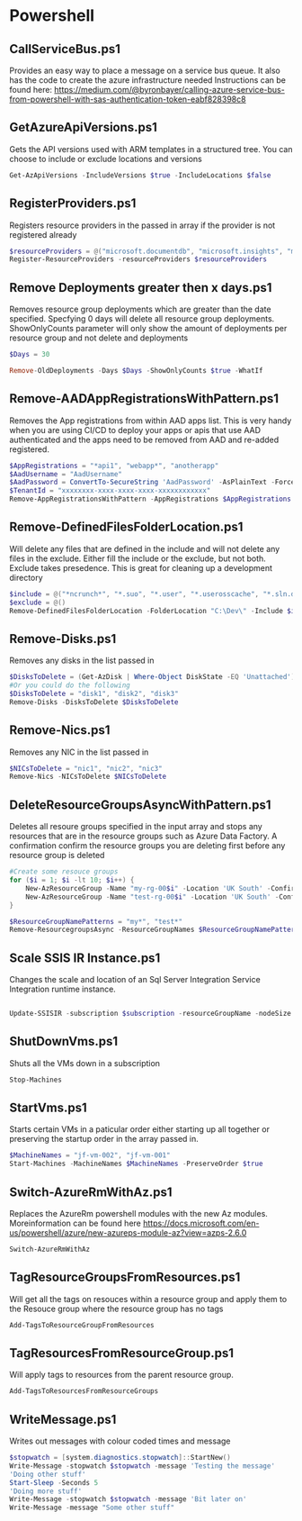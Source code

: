# Powershell
## CallServiceBus.ps1
Provides an easy way to place a message on a service bus queue. It also has the code to create the azure infrastructure needed
Instructions can be found here: https://medium.com/@byronbayer/calling-azure-service-bus-from-powershell-with-sas-authentication-token-eabf828398c8

## GetAzureApiVersions.ps1
Gets the API versions used with ARM templates in a structured tree. You can choose to include or exclude locations and versions

```powershell
Get-AzApiVersions -IncludeVersions $true -IncludeLocations $false
```

## RegisterProviders.ps1
Registers resource providers in the passed in array if the provider is not registered already

```powershell
$resourceProviders = @("microsoft.documentdb", "microsoft.insights", "microsoft.servicebus", "microsoft.sql", "microsoft.storage", "microsoft.web", "Microsoft.DataFactory", "Microsoft.AAD");
Register-ResourceProviders -resourceProviders $resourceProviders
```

## Remove Deployments greater then x days.ps1
Removes resource group deployments which are greater than the date specified. Specfying 0 days will delete all resource group deployments. ShowOnlyCounts parameter will only show the amount of deployments per resource group and not delete and deployments

```powershell
$Days = 30

Remove-OldDeployments -Days $Days -ShowOnlyCounts $true -WhatIf
```

## Remove-AADAppRegistrationsWithPattern.ps1

Removes the App registrations from within AAD apps list. This is very handy when you are using CI/CD to deploy your apps or apis that use AAD authenticated and the apps need to be removed from AAD and re-added registered.

``` powershell
$AppRegistrations = "*api1", "webapp*", "anotherapp"
$AadUsername = "AadUsername"
$AadPassword = ConvertTo-SecureString 'AadPassword' -AsPlainText -Force
$TenantId = "xxxxxxxx-xxxx-xxxx-xxxx-xxxxxxxxxxxx"
Remove-AppRegistrationsWithPattern -AppRegistrations $AppRegistrations -AadUsername $AadUsername -AadPassword $AadPassword -TenantId $TenantId
```

## Remove-DefinedFilesFolderLocation.ps1
Will delete any files that are defined in the include and will not delete any files in the exclude. Either fill the include or the exclude, but not both. Exclude takes presedence. This is great for cleaning up a development directory
``` powershell
$include = @("*ncrunch*", "*.suo", "*.user", "*.userosscache", "*.sln.docstates", "*ncrunch*", ".vs", "bin", "obj", "build")
$exclude = @()
Remove-DefinedFilesFolderLocation -FolderLocation "C:\Dev\" -Include $include -Exclude $exclude -WhatIf
```

## Remove-Disks.ps1
Removes any disks in the list passed in
```powershell
$DisksToDelete = (Get-AzDisk | Where-Object DiskState -EQ 'Unattached').Name
#Or you could do the following
$DisksToDelete = "disk1", "disk2", "disk3"
Remove-Disks -DisksToDelete $DisksToDelete
```

## Remove-Nics.ps1
Removes any NIC in the list passed in
```powershell
$NICsToDelete = "nic1", "nic2", "nic3"
Remove-Nics -NICsToDelete $NICsToDelete
```

## DeleteResourceGroupsAsyncWithPattern.ps1
Deletes all resoure groups specified in the input array and stops any resources that are in the resource groups such as Azure Data Factory.
A confirmation confirm the resource groups you are deleting first before any resource group is deleted
```powershell
#Create some resouce groups
for ($i = 1; $i -lt 10; $i++) {
    New-AzResourceGroup -Name "my-rg-00$i" -Location 'UK South' -Confirm:$false -Force | Out-Null
    New-AzResourceGroup -Name "test-rg-00$i" -Location 'UK South' -Confirm:$false -Force | Out-Null
}

$ResourceGroupNamePatterns = "my*", "test*"
Remove-ResourcegroupsAsync -ResourceGroupNames $ResourceGroupNamePatterns
``` 

## Scale SSIS IR Instance.ps1
Changes the scale and location of an Sql Server Integration Service Integration runtime instance.
```powershell

Update-SSISIR -subscription $subscription -resourceGroupName -nodeSize $nodeSize -location $location
```

## ShutDownVms.ps1
Shuts all the VMs down in a subscription
```powershell
Stop-Machines
```

## StartVms.ps1
Starts certain VMs in a paticular order either starting up all together or preserving the startup order in the array passed in.

```powershell
$MachineNames = "jf-vm-002", "jf-vm-001"
Start-Machines -MachineNames $MachineNames -PreserveOrder $true
```

## Switch-AzureRmWithAz.ps1
Replaces the AzureRm powershell modules with the new Az modules. Moreinformation can be found here
https://docs.microsoft.com/en-us/powershell/azure/new-azureps-module-az?view=azps-2.6.0
```powershell
Switch-AzureRmWithAz
```

## TagResourceGroupsFromResources.ps1
Will get all the tags on resouces within a resource group and apply them to the Resouce group where the resource group has no tags
```powershell
Add-TagsToResourceGroupFromResources
```

## TagResourcesFromResourceGroup.ps1
Will apply tags to resources from the parent resource group.
```powershell
Add-TagsToResourcesFromResourceGroups
```

## WriteMessage.ps1
Writes out messages with colour coded times and message
```powershell
$stopwatch = [system.diagnostics.stopwatch]::StartNew()
Write-Message -stopwatch $stopwatch -message 'Testing the message'
'Doing other stuff'
Start-Sleep -Seconds 5
'Doing more stuff'
Write-Message -stopwatch $stopwatch -message 'Bit later on'
Write-Message -message "Some other stuff"
```